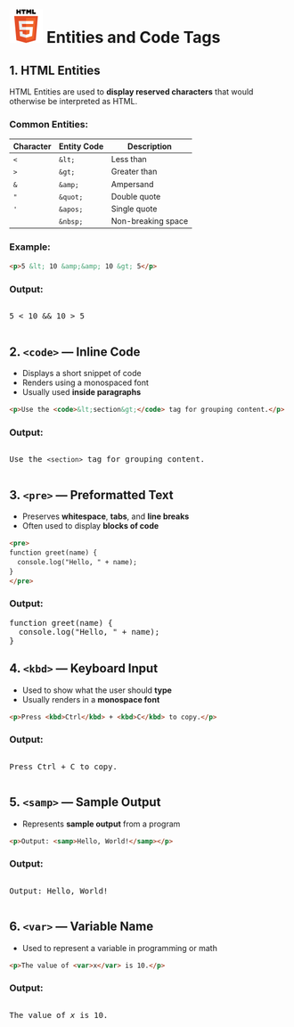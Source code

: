 # ![ ](../assets/html-logo.svg) Entities and Code Tags

## 1. HTML Entities

HTML Entities are used to **display reserved characters** that would otherwise be interpreted as HTML.

### Common Entities:

| Character | Entity Code | Description        |
| --------- | ----------- | ------------------ |
| `<`       | `&lt;`      | Less than          |
| `>`       | `&gt;`      | Greater than       |
| `&`       | `&amp;`     | Ampersand          |
| `"`       | `&quot;`    | Double quote       |
| `'`       | `&apos;`    | Single quote       |
| ` `       | `&nbsp;`    | Non-breaking space |

### Example:

```html
<p>5 &lt; 10 &amp;&amp; 10 &gt; 5</p>
```

### Output:

<pre>
<p>5 &lt; 10 &amp;&amp; 10 &gt; 5</p></pre>

## 2. `<code>` — Inline Code

* Displays a short snippet of code
* Renders using a monospaced font
* Usually used **inside paragraphs**

```html
<p>Use the <code>&lt;section&gt;</code> tag for grouping content.</p>
```

### Output:

<pre>
<p>Use the <code>&lt;section&gt;</code> tag for grouping content.</p></pre>

## 3. `<pre>` — Preformatted Text

* Preserves **whitespace**, **tabs**, and **line breaks**
* Often used to display **blocks of code**

```html
<pre>
function greet(name) {
  console.log("Hello, " + name);
}
</pre>
```

### Output:

<pre>
function greet(name) {
  console.log("Hello, " + name);
}
</pre>

## 4. `<kbd>` — Keyboard Input

* Used to show what the user should **type**
* Usually renders in a **monospace font**

```html
<p>Press <kbd>Ctrl</kbd> + <kbd>C</kbd> to copy.</p>
```

### Output:

<pre>
<p>Press <kbd>Ctrl</kbd> + <kbd>C</kbd> to copy.</p></pre>

## 5. `<samp>` — Sample Output

* Represents **sample output** from a program

```html
<p>Output: <samp>Hello, World!</samp></p>
```

### Output:

<pre>
<p>Output: <samp>Hello, World!</samp></p></pre>

## 6. `<var>` — Variable Name

* Used to represent a variable in programming or math

```html
<p>The value of <var>x</var> is 10.</p>
```

### Output:

<pre>
<p>The value of <var>x</var> is 10.</p></pre>
